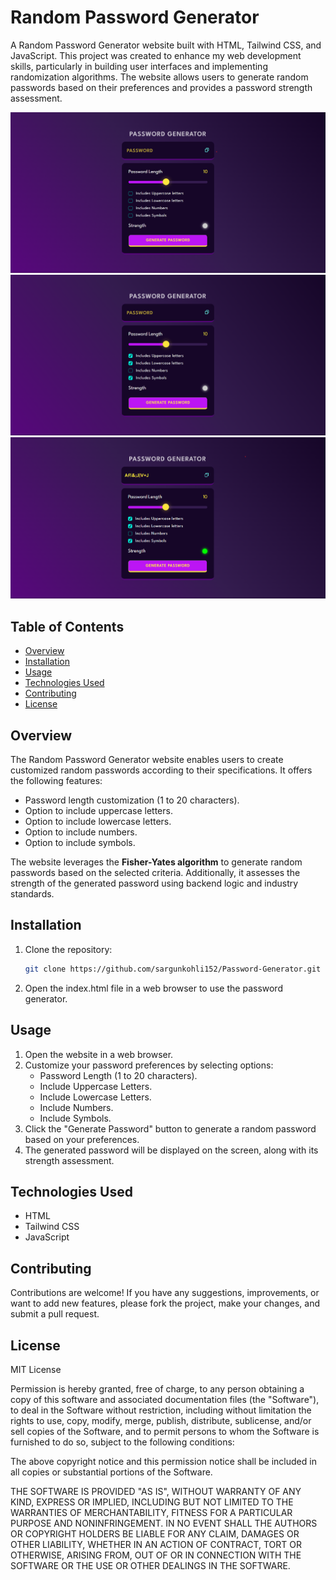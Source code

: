 # Random Password Generator

A Random Password Generator website built with HTML, Tailwind CSS, and JavaScript. This project was created to enhance my web development skills, particularly in building user interfaces and implementing randomization algorithms. The website allows users to generate random passwords based on their preferences and provides a password strength assessment.

![ss1](assets/pg1.png)
![ss2](assets/pg2.png)
![ss3](assets/pg3.png)

## Table of Contents

- [Overview](#overview)
- [Installation](#installation)
- [Usage](#usage)
- [Technologies Used](#technologies-used)
- [Contributing](#contributing)
- [License](#license)

## Overview

The Random Password Generator website enables users to create customized random passwords according to their specifications. It offers the following features:

- Password length customization (1 to 20 characters).
- Option to include uppercase letters.
- Option to include lowercase letters.
- Option to include numbers.
- Option to include symbols.

The website leverages the **Fisher-Yates algorithm** to generate random passwords based on the selected criteria. Additionally, it assesses the strength of the generated password using backend logic and industry standards.

## Installation

1. Clone the repository:

   ```bash
   git clone https://github.com/sargunkohli152/Password-Generator.git
2. Open the index.html file in a web browser to use the password generator.

## Usage
1. Open the website in a web browser.
2. Customize your password preferences by selecting options:
   - Password Length (1 to 20 characters).
   - Include Uppercase Letters.
   - Include Lowercase Letters.
   - Include Numbers.
   - Include Symbols.
3. Click the "Generate Password" button to generate a random password based on your preferences.
4. The generated password will be displayed on the screen, along with its strength assessment.

## Technologies Used
 - HTML
 - Tailwind CSS
 - JavaScript

## Contributing
Contributions are welcome! If you have any suggestions, improvements, or want to add new features, please fork the project, make your changes, and submit a pull request.

## License
MIT License

Permission is hereby granted, free of charge, to any person obtaining a copy of this software and associated documentation files (the "Software"), to deal in the Software without restriction, including without limitation the rights to use, copy, modify, merge, publish, distribute, sublicense, and/or sell copies of the Software, and to permit persons to whom the Software is furnished to do so, subject to the following conditions:

The above copyright notice and this permission notice shall be included in all copies or substantial portions of the Software.

THE SOFTWARE IS PROVIDED "AS IS", WITHOUT WARRANTY OF ANY KIND, EXPRESS OR IMPLIED, INCLUDING BUT NOT LIMITED TO THE WARRANTIES OF MERCHANTABILITY, FITNESS FOR A PARTICULAR PURPOSE AND NONINFRINGEMENT. IN NO EVENT SHALL THE AUTHORS OR COPYRIGHT HOLDERS BE LIABLE FOR ANY CLAIM, DAMAGES OR OTHER LIABILITY, WHETHER IN AN ACTION OF CONTRACT, TORT OR OTHERWISE, ARISING FROM, OUT OF OR IN CONNECTION WITH THE SOFTWARE OR THE USE OR OTHER DEALINGS IN THE SOFTWARE.
